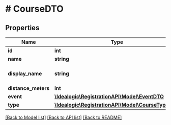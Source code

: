 # # CourseDTO

## Properties

Name | Type | Description | Notes
------------ | ------------- | ------------- | -------------
**id** | **int** |  | [optional]
**name** | **string** |  |
**display_name** | **string** | Used for reports and displays. | [optional]
**distance_meters** | **int** |  | [optional]
**event** | [**\Idealogic\RegistrationAPI\Model\EventDTO**](EventDTO.md) |  |
**type** | [**\Idealogic\RegistrationAPI\Model\CourseTypeDTO**](CourseTypeDTO.md) |  | [optional]

[[Back to Model list]](../../README.md#models) [[Back to API list]](../../README.md#endpoints) [[Back to README]](../../README.md)
